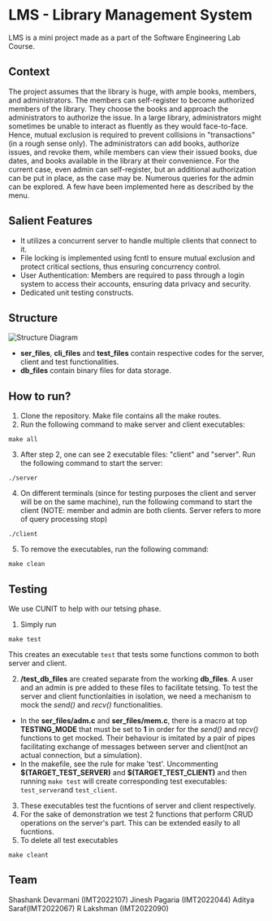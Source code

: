 # LMS - Library Management System

LMS is a mini project made as a part of the Software Engineering Lab Course.

## Context

The project assumes that the library is huge, with ample books, members, and administrators. The members can self-register to become authorized members of the library. They choose the books and approach the administrators to authorize the issue. In a large library, administrators might sometimes be unable to interact as fluently as they would face-to-face. Hence, mutual exclusion is required to prevent collisions in "transactions" (in a rough sense only). The administrators can add books, authorize issues, and revoke them, while members can view their issued books, due dates, and books available in the library at their convenience. For the current case, even admin can self-register, but an additional authorization can be put in place, as the case may be. Numerous queries for the admin can be explored. A few have been implemented here as described by the menu.

## Salient Features

- It utilizes a concurrent server to handle multiple clients that connect to it.
- File locking is implemented using fcntl to ensure mutual exclusion and protect critical sections, thus ensuring concurrency control.
- User Authentication: Members are required to pass through a login system to access their accounts, ensuring data privacy and security.
- Dedicated unit testing constructs.

## Structure

![Structure Diagram](structure.png)

- **ser_files**, **cli_files** and **test_files** contain respective codes for the server, client and test functionalities.
- **db_files** contain binary files for data storage.


## How to run?

1. Clone the repository. Make file contains all the make routes.
2. Run the following command to make server and client executables: 
```
make all
```
3. After step 2, one can see 2 executable files: "client" and "server". Run the following command to start the server: 
```
./server
```
4. On different terminals (since for testing purposes the client and server will be on the same machine), run the following command to start the client (NOTE: member and admin are both clients. Server refers to more of query processing stop)  
```
./client
```
5. To remove the executables, run the following command: 
```
make clean
```

## Testing
We use CUNIT to help with our tetsing phase.
1. Simply run 
```
make test
``` 
This creates an executable ```test``` that tests some functions common to both server and client.

2. **/test_db_files** are created separate from the working **db_files**. A user and an admin is pre added to these files to facilitate tetsing. To test the server and client functionlaities in isolation, we need a mechanism to mock the *send()* and *recv()* functionalities.
- In the **ser_files/adm.c** and **ser_files/mem.c**, there is a macro at top **TESTING_MODE** that must be set to **1** in order for the *send()* and *recv()* functions to get mocked. Their behaviour is imitated by a pair of pipes facilitating exchange of messages between server and client(not an actual connection, but a simulation).
- In the makefile, see the rule for make 'test'. Uncommenting **\$(TARGET_TEST_SERVER)** and **$(TARGET_TEST_CLIENT)** and then running ```make test``` will create corresponding test executables: ```test_server```and ```test_client```.
3. These executables test the fucntions of server and client respectively.
4. For the sake of demonstration we test 2 functions that perform CRUD operations on the server's part. This can be extended easily to all fucntions.
5. To delete all test executables
```
make cleant
```
## Team
Shashank Devarmani (IMT2022107)
Jinesh Pagaria (IMT2022044)
Aditya Saraf(IMT2022067)
R Lakshman (IMT2022090)
